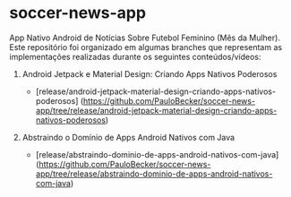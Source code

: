 # soccer-news-app
App Nativo Android de Notícias Sobre Futebol Feminino (Mês da Mulher). Este repositório foi organizado em algumas branches que representam as 
implementações realizadas durante os seguintes conteúdos/vídeos:

1. Android Jetpack e Material Design: Criando Apps Nativos Poderosos
    -  [release/android-jetpack-material-design-criando-apps-nativos-poderosos]
          (https://github.com/PauloBecker/soccer-news-app/tree/release/android-jetpack-material-design-criando-apps-nativos-poderosos)
          
2. Abstraindo o Domínio de Apps Android Nativos com Java
    -  [release/abstraindo-dominio-de-apps-android-nativos-com-java]
          (https://github.com/PauloBecker/soccer-news-app/tree/release/abstraindo-dominio-de-apps-android-nativos-com-java)
    
